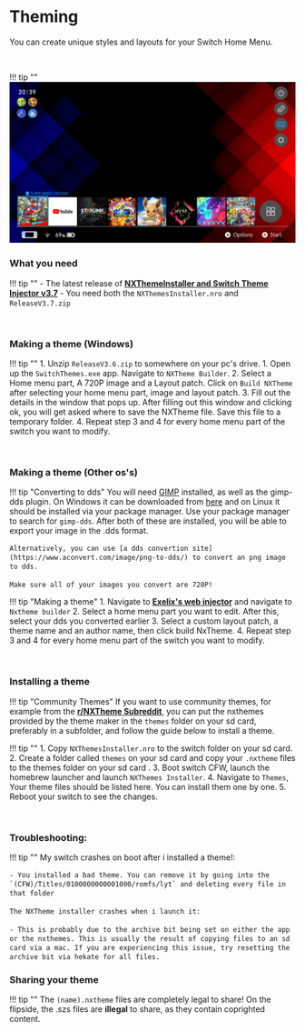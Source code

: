 # Theming

You can create unique styles and layouts for your Switch Home Menu.

&nbsp;

!!! tip ""
	![ExampleSwitchTheme](../extras/img/switch_theming.jpg)


### What you need 

!!! tip ""
	- The latest release of **[NXThemeInstaller and Switch Theme Injector v3.7](https://github.com/exelix11/SwitchThemeInjector/releases)**
		- You need both the `NXThemesInstaller.nro` and `ReleaseV3.7.zip`
	
&nbsp;

### Making a theme (Windows)

!!! tip ""
	1. Unzip `ReleaseV3.6.zip` to somewhere on your pc's drive.
	1. Open up the `SwitchThemes.exe` app. Navigate to `NXTheme Builder`.
	2. Select a Home menu part, A 720P image and a Layout patch. Click on `Build NXTheme` after selecting your home menu part, image and layout patch.
	3. Fill out the details in the window that pops up. After filling out this window and clicking ok, you will get asked where to save the NXTheme file. Save this file to a temporary folder.
	4. Repeat step 3 and 4 for every home menu part of the switch you want to modify.

&nbsp;

### Making a theme (Other os's)

!!! tip "Converting to dds"
	You will need [GIMP](https://www.gimp.org/) installed, as well as the gimp-dds plugin. On Windows it can be downloaded from [here](https://code.google.com/archive/p/gimp-dds/downloads) and on Linux it should be installed via your package manager. Use your package manager to search for `gimp-dds`. After both of these are installed, you will be able to export your image in the .dds format.

	Alternatively, you can use [a dds convertion site](https://www.aconvert.com/image/png-to-dds/) to convert an png image to dds.

	Make sure all of your images you convert are 720P!


!!! tip "Making a theme"
	1. Navigate to **[Exelix's web injector](https://exelix11.github.io/SwitchThemeInjector/)** and navigate to `Nxtheme builder`
	2. Select a home menu part you want to edit. After this, select your dds you converted earlier
	3. Select a custom layout patch, a theme name and an author name, then click build NxTheme.
	4. Repeat step 3 and 4 for every home menu part of the switch you want to modify.
	
&nbsp;

### Installing a theme

!!! tip "Community Themes"
	If you want to use community themes, for example from the **[r/NXTheme Subreddit](https://www.reddit.com/r/NXThemes/)**, you can put the nxthemes provided by the theme maker in the `themes` folder on your sd card, preferably in a subfolder, and follow the guide below to install a theme.

!!! tip ""
	1. Copy `NXThemesInstaller.nro` to the switch folder on your sd card.
	2. Create a folder called `themes` on your sd card and copy your `.nxtheme` files to the themes folder on your sd card .
	3. Boot switch CFW, launch the homebrew launcher and launch `NXThemes Installer`.
	4. Navigate to `Themes`, Your theme files should be listed here. You can install them one by one.
	5. Reboot your switch to see the changes.
	
&nbsp;

### Troubleshooting:

 

!!! tip ""
	My switch crashes on boot after i installed a theme!:

	- You installed a bad theme. You can remove it by going into the `(CFW)/Titles/0100000000001000/romfs/lyt` and deleting every file in that folder
	
	The NXTheme installer crashes when i launch it:
	
	- This is probably due to the archive bit being set on either the app or the nxthemes. This is usually the result of copying files to an sd card via a mac. If you are experiencing this issue, try resetting the archive bit via hekate for all files.


### Sharing your theme

!!! tip ""
	The `(name).nxtheme` files are completely legal to share! On the flipside, the .szs files are **illegal** to share, as they contain coprighted content. 






